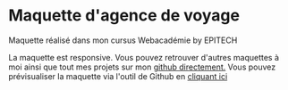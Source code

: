 <h1>Maquette d'agence de voyage</h1>

Maquette réalisé dans mon cursus Webacadémie by EPITECH

La maquette est responsive. Vous pouvez retrouver d'autres maquettes à moi ainsi que tout mes projets sur mon <a href="https://github.com/hnassri/">github directement.</a>
Vous pouvez prévisualiser la maquette via l'outil de Github en <a href="https://hnassri.github.io/maquette-agence-de-voyage/" >cliquant ici</a>

